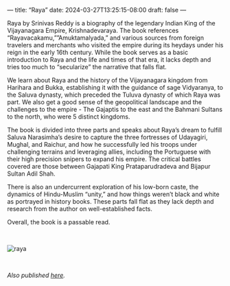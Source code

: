 —
title: “Raya”
date: 2024-03-27T13:25:15-08:00
draft: false
—

Raya by Srinivas Reddy is a biography of the legendary Indian King of the Vijayanagara Empire, Krishnadevaraya. The book references “Rayavacakamu,””Amuktamalyada,” and various sources from foreign travelers and merchants who visited the empire during its heydays under his reign in the early 16th century. While the book serves as a basic introduction to Raya and the life and times of that era, it lacks depth and tries too much to “secularize” the narrative that falls flat. 

We learn about Raya and the history of the Vijayanagara kingdom from Harihara and Bukka, establishing it with the guidance of sage Vidyaranya, to the Saluva dynasty, which preceded the Tuluva dynasty of which Raya was part. We also get a good sense of the geopolitical landscape and the challenges to the empire - The Gajaptis to the east and the Bahmani Sultans to the north, who were 5 distinct kingdoms. 

The book is divided into three parts and speaks about Raya’s dream to fulfill Saluva Narasimha’s desire to capture the three fortresses of Udayagiri, Mughal, and Raichur, and how he successfully led his troops under challenging terrains and leveraging allies, including the Portuguese with their high precision snipers to expand his empire. The critical battles covered are those between Gajapati King Prataparudradeva and Bijapur Sultan Adil Shah. 

There is also an undercurrent exploration of his low-born caste, the dynamics of Hindu-Muslim “unity,” and how things weren’t black and white as portrayed in history books. These parts fall flat as they lack depth and research from the author on well-established facts. 

Overall, the book is a passable read. 


&nbsp;&nbsp;

![raya](/raya.jpg)

&nbsp;&nbsp;

*Also published [here](https://www.goodreads.com/book/show/52668624).*